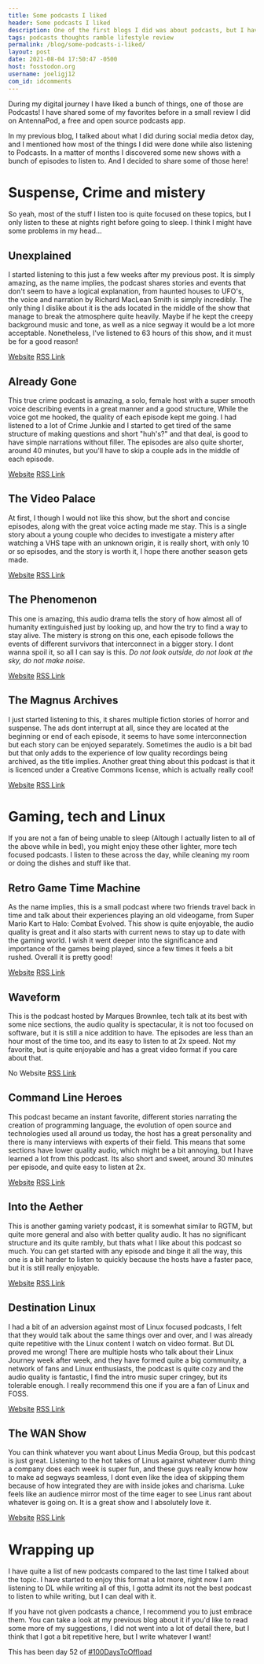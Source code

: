 ```yaml
---
title: Some podcasts I liked 
header: Some podcasts I liked 
description: One of the first blogs I did was about podcasts, but I have listened to some new things and I decided to share an update of what I am listening to now
tags: podcasts thoughts ramble lifestyle review
permalink: /blog/some-podcasts-i-liked/
layout: post
date: 2021-08-04 17:50:47 -0500
host: fosstodon.org
username: joeligj12
com_id: idcomments
---
```


During my digital journey I have liked a bunch of things, one of those are Podcasts! I have shared some of my favorites before in a small review I did on AntennaPod, a free and open source podcasts app. 

In my previous blog, I talked about what I did during social media detox day, and I mentioned how most of the things I did were done while also listening to Podcasts. In a matter of months I discovered some new shows with a bunch of episodes to listen to. And I decided to share some of those here!

# Suspense, Crime and mistery

So yeah, most of the stuff I listen too is quite focused on these topics, but I only listen to these at nights right before going to sleep. I think I might have some problems in my head...

##  Unexplained

I started listening to this just a few weeks after my previous post. It is simply amazing, as the name implies, the podcast shares stories and events that don't seem to have a logical explanation, from haunted houses to UFO's, the voice and narration by Richard MacLean Smith is simply incredibly. The only thing I dislike about it is the ads located in the middle of the show that manage to break the atmosphere quite heavily. Maybe if he kept the creepy background music and tone, as well as a nice segway it would be a lot more acceptable. Nonetheless, I've listened to 63 hours of this show, and it must be for a good reason!

[Website](https://www.unexplainedpodcast.com/) [RSS Link](https://omny.fm/shows/unexplained/playlists/podcast.rss)

## Already Gone

This true crime podcast is amazing, a solo, female host with a super smooth voice describing events in a great manner and a good structure, While the voice got me hooked, the quality of each episode kept me going. I had listened to a lot of Crime Junkie and I started to get tired of the same structure of making questions and short "huh's?" and that deal, is good to have simple narrations without filler. The episodes are also quite shorter, around 40 minutes, but you'll have to skip a couple ads in the middle of each episode.

[Website](https://www.alreadygonepodcast.com/) [RSS Link](https://omny.fm/shows/already-gone/playlists/podcast.rss)

## The Video Palace

At first, I though I would not like this show, but the short and concise episodes, along with the great voice acting made me stay. This is a single story about a young couple who decides to investigate a mistery after watching a VHS tape with an unknown origin, it is really short, with only 10 or so episodes, and the story is worth it, I hope there another season gets made.

[Website](http://videopalace.shudder.com) [RSS Link](https://rss.art19.com/video-palace)

## The Phenomenon

This one is amazing, this audio drama tells the story of how almost all of humanity extinguished just by looking up, and how the try to find a way to stay alive. The mistery is strong on this one, each episode follows the events of different survivors that interconnect in a bigger story. I dont wanna spoil it, so all I can say is this. *Do not look outside, do not look at the sky, do not make noise*.

[Website](https://www.phenomenonpod.com/) [RSS Link](https://phenomenonpod.libsyn.com/rss)

## The Magnus Archives

I just started listening to this, it shares multiple fiction stories of horror and suspense. The ads dont interrupt at all, since they are located at the beginning or end of each episode, it seems to have some interconnection but each story can be enjoyed separately. Sometimes the audio is a bit bad but that only adds to the experience of low quality recordings being archived, as the title implies. Another great thing about this podcast is that it is licenced under a Creative Commons license, which is actually really cool!

[Website](https://rustyquill.com/the-magnus-archives/) [RSS Link](https://rss.acast.com/themagnusarchives)

# Gaming, tech and Linux

If you are not a fan of being unable to sleep (Altough I actually listen to all of the above while in bed), you might enjoy these other lighter, more tech focused podcasts. I listen to these across the day, while cleaning my room or doing the dishes and stuff like that.

## Retro Game Time Machine

As the name implies, this is a small podcast where two friends travel back in time and talk about their experiences playing an old videogame, from Super Mario Kart to Halo: Combat Evolved. This show is quite enjoyable, the audio quality is great and it also starts with current news to stay up to date with the gaming world. I wish it went deeper into the significance and importance of the games being played, since a few times it feels a bit rushed. Overall it is pretty good!

[Website](https://www.retrogametimemachine.com/) [RSS Link](https://anchor.fm/s/2b2bbf44/podcast/rss)

## Waveform

This is the podcast hosted by Marques Brownlee, tech talk at its best with some nice sections, the audio quality is spectacular, it is not too focused on software, but it is still a nice addition to have. The episodes are less than an hour most of the time too, and its easy to listen to at 2x speed. Not my favorite, but is quite enjoyable and has a great video format if you care about that.

No Website [RSS Link](http://feeds.feedburner.com/WaveformWithMkbhd)

## Command Line Heroes

This podcast became an instant favorite, different stories narrating the creation of programming language, the evolution of open source and technologies used all around us today, the host has a great personality and there is many interviews with experts of their field. This means that some sections have lower quality audio, which might be a bit annoying, but I have learned a lot from this podcast. Its also short and sweet, around 30 minutes per episode, and quite easy to listen at 2x.

[Website](https://www.redhat.com/en/command-line-heroes) [RSS Link](https://feeds.pacific-content.com/commandlineheroes)

## Into the Aether

This is another gaming variety podcast, it is somewhat similar to RGTM, but quite more general and also with better quality audio. It has no significant structure and its quite rambly, but thats what I like about this podcast so much. You can get started with any episode and binge it all the way, this one is a bit harder to listen to quickly because the hosts have a faster pace, but it is still really enjoyable.

[Website](https://intothecast.online/) [RSS Link](https://feeds.transistor.fm/intotheaether)

## Destination Linux

I had a bit of an adversion against most of Linux focused podcasts, I felt that they would talk about the same things over and over, and I was already quite repetitive with the Linux content I watch on video format. But DL proved me wrong! There are multiple hosts who talk about their Linux Journey week after week, and they have formed quite a big community, a network of fans and Linux enthusiasts, the podcast is quite cozy and the audio quality is fantastic, I find the intro music super cringey, but its tolerable enough. I really recommend this one if you are a fan of Linux and FOSS.

[Website](https://destinationlinux.org) [RSS Link](https://destinationlinux.org/feed/mp3/)

## The WAN Show

You can think whatever you want about Linus Media Group, but this podcast is just great. Listening to the hot takes of Linus against whatever dumb thing a company does each week is super fun, and these guys really know how to make ad segways seamless, I dont even like the idea of skipping them because of how integrated they are with inside jokes and charisma. Luke feels like an audience mirror most of the time eager to see Linus rant about whatever is going on. It is a great show and I absolutely love it.

[Website](https://www.youtube.com/playlist?list=PL8mG-RkN2uTw7PhlnAr4pZZz2QubIbujH) [RSS Link](https://anchor.fm/s/3cbbb3b8/podcast/rss)

# Wrapping up

I have quite a list of new podcasts compared to the last time I talked about the topic. I have started to enjoy this format a lot more, right now I am listening to DL while writing all of this, I gotta admit its not the best podcast to listen to while writing, but I can deal with it. 

If you have not given podcasts a chance, I recommend you to just embrace them. You can take a look at my previous blog about it if you'd like to read some more of my suggestions, I did not went into a lot of detail there, but I think that I got a bit repetitive here, but I write whatever I want!

This has been day 52 of [#100DaysToOffload](https://100DaysToOffload.com)
